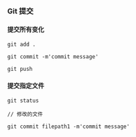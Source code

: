 ### Git 提交

#### 提交所有变化

```
git add .

git commit -m'commit message'

git push
```

#### 提交指定文件

```
git status

// 修改的文件

git commit filepath1 -m'commit message'

```